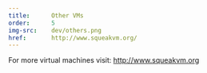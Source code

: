 ```yaml
---
title:      Other VMs
order:      5
img-src:    dev/others.png
href:       http://www.squeakvm.org/
---
```

For more virtual machines visit: <a href="http://www.squeakvm.org/" target="_blank">http://www.squeakvm.org</a>